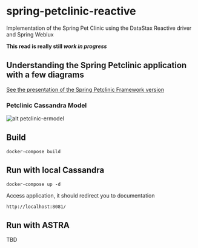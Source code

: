 # spring-petclinic-reactive

Implementation of the Spring Pet Clinic using the DataStax Reactive driver and Spring Weblux

**This read is really still *work in progress***


## Understanding the Spring Petclinic application with a few diagrams

[See the presentation of the Spring Petclinic Framework version](http://fr.slideshare.net/AntoineRey/spring-framework-petclinic-sample-application)


### Petclinic Cassandra Model

![alt petclinic-ermodel](petclinic-ermodel.png)


## Build

```
docker-compose build
```


## Run with local Cassandra

```
docker-compose up -d
```

Access application, it should redirect you to documentation
```
http://localhost:8081/
```

## Run with ASTRA

TBD